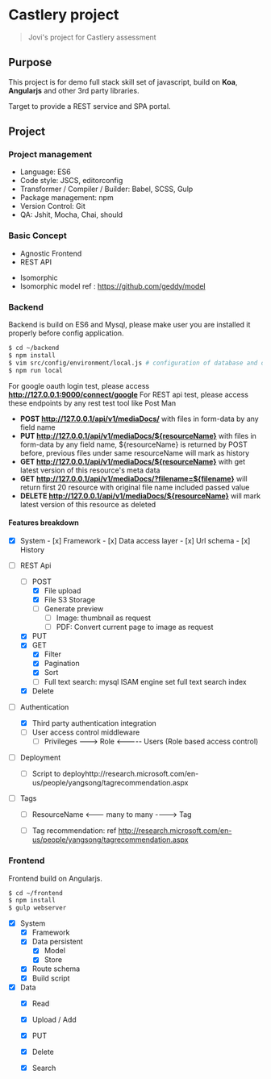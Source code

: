 # Castlery project

> Jovi's project for Castlery assessment

## Purpose

This project is for demo full stack skill set of javascript, build on **Koa**, **Angularjs** and other 3rd party libraries. 

Target to provide a REST service and SPA portal.

## Project

### Project management
* Language: ES6
* Code style: JSCS, editorconfig
* Transformer / Compiler / Builder: Babel, SCSS, Gulp
* Package management: npm
* Version Control: Git
* QA: Jshit, Mocha, Chai, should


### Basic Concept
* Agnostic Frontend
* REST API
- Isomorphic
 - Isomorphic model ref : https://github.com/geddy/model


### Backend

Backend is build on ES6 and Mysql, please make user you are installed it properly before config application.

```bash
$ cd ~/backend
$ npm install 
$ vim src/config/environment/local.js # configuration of database and other service like Amazon S3, google oauth
$ npm run local
```

For google oauth login test, please access **http://127.0.0.1:9000/connect/google**
For REST api test, please access these endpoints by any rest test tool like Post Man 
* **POST http://127.0.0.1/api/v1/mediaDocs/** with files in form-data by any field name
* **PUT http://127.0.0.1/api/v1/mediaDocs/${resourceName}** with files in form-data by any field name, ${resourceName} is returned by POST before, previous files under same resourceName will mark as history
* **GET http://127.0.0.1/api/v1/mediaDocs/${resourceName}** with get latest version of this resource's meta data
* **GET http://127.0.0.1/api/v1/mediaDocs/?filename=${filename}** will return first 20 resource with original file name included passed value
* **DELETE http://127.0.0.1/api/v1/mediaDocs/${resourceName}** will mark latest version of this resource as deleted

#### Features breakdown
  - [x]  System 
    - [x] Framework 
    - [x] Data access layer 
    - [x] Url schema
    - [x] History
  
  - [ ] REST Api
      - [ ] POST
          - [x] File upload 
          - [x] File S3 Storage
          - [ ] Generate preview
              - [ ] Image: thumbnail as request
              - [ ] PDF: Convert current page to image as request
      - [x] PUT 
      - [x] GET 
        - [x] Filter 
        - [x] Pagination 
        - [x] Sort 
        - [ ] Full text search: mysql ISAM engine set full text search index
      - [x] Delete 
 
  - [ ] Authentication
    - [x] Third party authentication integration
    - [ ] User access control middleware
      - [ ] Privileges ---> Role <----- Users (Role based access control) 
    
  - [ ] Deployment
    - [ ] Script to deployhttp://research.microsoft.com/en-us/people/yangsong/tagrecommendation.aspx
    
  - [ ] Tags
    - [ ] ResourceName <--- many to many ----> Tag
    - [ ] Tag recommendation: ref http://research.microsoft.com/en-us/people/yangsong/tagrecommendation.aspx


### Frontend

Frontend build on Angularjs. 

```bash
$ cd ~/frontend
$ npm install
$ gulp webserver
```
 
 - [x] System
    - [x] Framework
    - [x] Data persistent
      - [x] Model
      - [x] Store
    - [x] Route schema 
    - [x] Build script 

 - [x] Data
   - [x] Read
   - [x] Upload / Add
   - [x] PUT
   - [x] Delete
   - [x] Search
    
 
    
